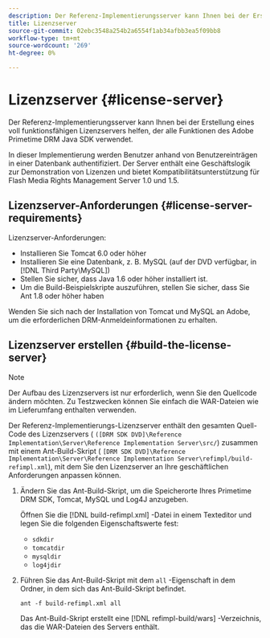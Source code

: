 ```yaml
---
description: Der Referenz-Implementierungsserver kann Ihnen bei der Erstellung eines voll funktionsfähigen Lizenzservers helfen, der alle Funktionen des Adobe Primetime DRM Java SDK verwendet.
title: Lizenzserver
source-git-commit: 02ebc3548a254b2a6554f1ab34afbb3ea5f09bb8
workflow-type: tm+mt
source-wordcount: '269'
ht-degree: 0%

---
```


# Lizenzserver {#license-server}

Der Referenz-Implementierungsserver kann Ihnen bei der Erstellung eines voll funktionsfähigen Lizenzservers helfen, der alle Funktionen des Adobe Primetime DRM Java SDK verwendet.

In dieser Implementierung werden Benutzer anhand von Benutzereinträgen in einer Datenbank authentifiziert. Der Server enthält eine Geschäftslogik zur Demonstration von Lizenzen und bietet Kompatibilitätsunterstützung für Flash Media Rights Management Server 1.0 und 1.5.

## Lizenzserver-Anforderungen {#license-server-requirements}

Lizenzserver-Anforderungen:

* Installieren Sie Tomcat 6.0 oder höher
* Installieren Sie eine Datenbank, z. B. MySQL (auf der DVD verfügbar, in [!DNL Third Party\MySQL])
* Stellen Sie sicher, dass Java 1.6 oder höher installiert ist.
* Um die Build-Beispielskripte auszuführen, stellen Sie sicher, dass Sie Ant 1.8 oder höher haben

Wenden Sie sich nach der Installation von Tomcat und MySQL an Adobe, um die erforderlichen DRM-Anmeldeinformationen zu erhalten.

## Lizenzserver erstellen {#build-the-license-server}

>[!NOTE]
>
>Der Aufbau des Lizenzservers ist nur erforderlich, wenn Sie den Quellcode ändern möchten. Zu Testzwecken können Sie einfach die WAR-Dateien wie im Lieferumfang enthalten verwenden.

Der Referenz-Implementierungs-Lizenzserver enthält den gesamten Quell-Code des Lizenzservers ( `([DRM SDK DVD]\Reference Implementation\Server\Reference Implementation Server\src/`) zusammen mit einem Ant-Build-Skript ( `[DRM SDK DVD]\Reference Implementation\Server\Reference Implementation Server\refimpl/build-refimpl.xml`), mit dem Sie den Lizenzserver an Ihre geschäftlichen Anforderungen anpassen können.

1. Ändern Sie das Ant-Build-Skript, um die Speicherorte Ihres Primetime DRM SDK, Tomcat, MySQL und Log4J anzugeben.

   Öffnen Sie die [!DNL build-refimpl.xml] -Datei in einem Texteditor und legen Sie die folgenden Eigenschaftswerte fest:

   * `sdkdir`
   * `tomcatdir`
   * `mysqldir`
   * `log4jdir`

1. Führen Sie das Ant-Build-Skript mit dem `all` -Eigenschaft in dem Ordner, in dem sich das Ant-Build-Skript befindet.

   ```
   ant -f build-refimpl.xml all
   ```

   Das Ant-Build-Skript erstellt eine [!DNL refimpl-build/wars] -Verzeichnis, das die WAR-Dateien des Servers enthält.
